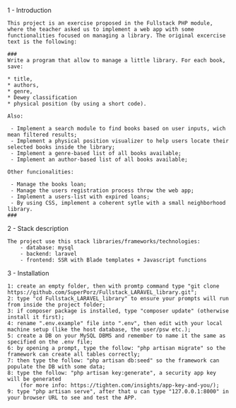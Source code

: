1 - Introduction

    This project is an exercise proposed in the Fullstack PHP module, where the teacher asked us to implement a web app with some functionalities focused on managing a library. The original excercise text is the following:

    ###
    Write a program that allow to manage a little library. For each book, save:

    * title,
    * authors,
    * genre,
    * Dewey classification
    * physical position (by using a short code).

    Also:

     - Implement a search module to find books based on user inputs, wich mean filtered results;
     - Implement a physical position visualizer to help users locate their selected books inside the library;
     - Implement a genre-based list of all books available;
     - Implement an author-based list of all books available;

    Other funcionalities:

     - Manage the books loan;
     - Manage the users registration process throw the web app;
     - Implement a users-list with expired loans;
     - By using CSS, implement a coherent sytle with a small neighborhood library.
    ###

2 - Stack description

    The project use this stack libraries/frameworks/technologies:
        - database: mysql
        - backend: laravel
        - frontend: SSR with Blade templates + Javascript functions

3 - Installation

    1: create an empty folder, then with promtp command type "git clone https://github.com/SuperPorz/Fullstack_LARAVEL_library.git";
    2: type "cd Fullstack_LARAVEL_library" to ensure your prompts will run from inside the project folder;
    3: if composer package is installed, type "composer update" (otherwise install it first);
    4: rename ".env.example" file into ".env", then edit with your local machine setup (like the host database, the user/psw etc.);
    5: create a DB on your MySQL DBMS and remember to name it the same as specified on the .env file;
    6: by opening a prompt, type the follow: "php artisan migrate" so the framework can create all tables correctly;
    7: then type the follow: "php artisan db:seed" so the framework can populate the DB with some data;
    8: type the follow: "php artisan key:generate", a security app key will be generated 
        (for more info: https://tighten.com/insights/app-key-and-you/);
    9: type "php artisan serve", after that u can type "127.0.0.1:8000" in your browser URL to see and test the APP.
